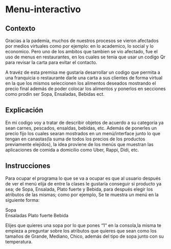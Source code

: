 # Menu-interactivo
## Contexto
Gracias a la pademia, muchos de nuestros procesos se vieron afectados por medios virtuales como por ejemplo: en lo academico, lo social y lo economico. Pero uno de los ambitos que tambien se vio afectado, fue el uso de menus en restaurantes, en los cuales se tenia que usar un codigo Qr para revisar la carta para evitar el contacto.

A travéz de esta premisa me gustaría desarrollar un codigo que permita a una franquicia o restaurante darle una carta a sus clientes de forma virtual en la que los mismos seleccionen los alimentos deseados mostrando el precio final además de poder colocar los alimentos y ponerlos en secciones como prodin ser Sopa, Ensaladas, Bebidas ect.
## Explicación
En mi codigo voy a tratar de describir objetos de acuerdo a su categoría ya sean carnes, pescados, ensaldas, bebidas, etc. Además de ponerles un precio fijo los cuales searan mostrados en un menú/interface junto lo que tengan en canastas(la suma de todos los precios de los productos previamente elejidos), la idea proviene de los menús que muestran las aplicaciones de comida a domicilio como Uber, Rappi, Didi, etc.
## Instrucciones
Para ocupar el programa lo que se va a ocupar es que al usuario después de ver el menú elija  de entre la clases le gustaría conseguir si producto ya sea; de Sopa, Ensalada, Plato fuerte y Bebida, para después elegir los atributos de las mismas; como por ejemplo,
Se te muestra un menú en la siguiente forma:

Sopa   
Ensaladas
Plato fuerte 
Bebida

Elijes que quieres una sopa por lo que pones “1” en la consola,la misma te empieza a preguntar sobre los atributos que quieres que sean como los tamaños de Grande, Mediano, Chico, además del tipo de sopa junto con su temperatura. 
